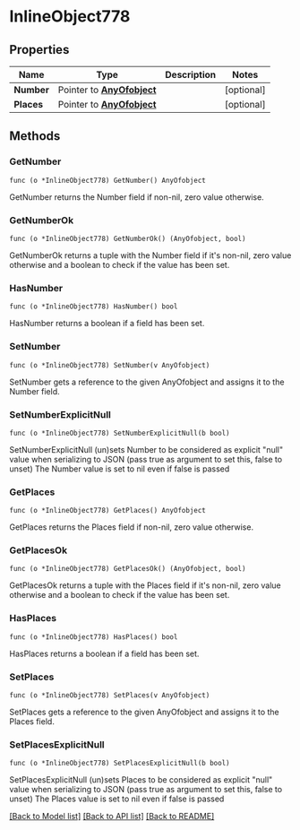 # InlineObject778

## Properties

Name | Type | Description | Notes
------------ | ------------- | ------------- | -------------
**Number** | Pointer to [**AnyOfobject**](anyOf&lt;object&gt;.md) |  | [optional] 
**Places** | Pointer to [**AnyOfobject**](anyOf&lt;object&gt;.md) |  | [optional] 

## Methods

### GetNumber

`func (o *InlineObject778) GetNumber() AnyOfobject`

GetNumber returns the Number field if non-nil, zero value otherwise.

### GetNumberOk

`func (o *InlineObject778) GetNumberOk() (AnyOfobject, bool)`

GetNumberOk returns a tuple with the Number field if it's non-nil, zero value otherwise
and a boolean to check if the value has been set.

### HasNumber

`func (o *InlineObject778) HasNumber() bool`

HasNumber returns a boolean if a field has been set.

### SetNumber

`func (o *InlineObject778) SetNumber(v AnyOfobject)`

SetNumber gets a reference to the given AnyOfobject and assigns it to the Number field.

### SetNumberExplicitNull

`func (o *InlineObject778) SetNumberExplicitNull(b bool)`

SetNumberExplicitNull (un)sets Number to be considered as explicit "null" value
when serializing to JSON (pass true as argument to set this, false to unset)
The Number value is set to nil even if false is passed
### GetPlaces

`func (o *InlineObject778) GetPlaces() AnyOfobject`

GetPlaces returns the Places field if non-nil, zero value otherwise.

### GetPlacesOk

`func (o *InlineObject778) GetPlacesOk() (AnyOfobject, bool)`

GetPlacesOk returns a tuple with the Places field if it's non-nil, zero value otherwise
and a boolean to check if the value has been set.

### HasPlaces

`func (o *InlineObject778) HasPlaces() bool`

HasPlaces returns a boolean if a field has been set.

### SetPlaces

`func (o *InlineObject778) SetPlaces(v AnyOfobject)`

SetPlaces gets a reference to the given AnyOfobject and assigns it to the Places field.

### SetPlacesExplicitNull

`func (o *InlineObject778) SetPlacesExplicitNull(b bool)`

SetPlacesExplicitNull (un)sets Places to be considered as explicit "null" value
when serializing to JSON (pass true as argument to set this, false to unset)
The Places value is set to nil even if false is passed

[[Back to Model list]](../README.md#documentation-for-models) [[Back to API list]](../README.md#documentation-for-api-endpoints) [[Back to README]](../README.md)


